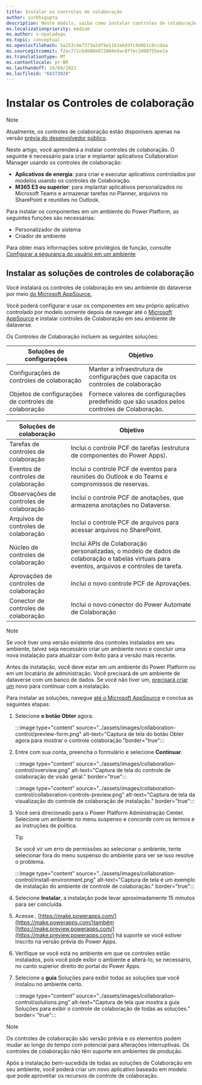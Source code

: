 ```yaml
---
title: Instalar os Controles de colaboração
author: surbhigupta
description: Neste módulo, saiba como instalar controles de colaboração com aplicativos de energia e Microsoft 365 E3 e como instalar soluções de controles de colaboração.
ms.localizationpriority: medium
ms.author: v-npaladugu
ms.topic: conceptual
ms.openlocfilehash: 5a253c9e7373a2df9e1161e6d3fc9d9b1c8ccdaa
ms.sourcegitcommit: f2ac771cbd608e872604e9ac8ffec2d08f55ee1a
ms.translationtype: MT
ms.contentlocale: pt-BR
ms.lasthandoff: 10/04/2022
ms.locfileid: "68373028"
---
```

# <a name="install-collaboration-controls"></a>Instalar os Controles de colaboração

> [!NOTE]
> Atualmente, os controles de colaboração estão disponíveis apenas na versão [prévia do desenvolvedor público](~/resources/dev-preview/developer-preview-intro.md).

Neste artigo, você aprenderá a instalar controles de colaboração. O seguinte é necessário para criar e implantar aplicativos Collaboration Manager usando os controles de colaboração:

* **Aplicativos de energia**: para criar e executar aplicativos controlados por modelos usando os controles de Colaboração.
* **M365 E3 ou superior**: para implantar aplicativos personalizados no Microsoft Teams e armazenar tarefas no Planner, arquivos no SharePoint e reuniões no Outlook.

Para instalar os componentes em um ambiente do Power Platform, as seguintes funções são necessárias:

* Personalizador de sistema
* Criador de ambiente

Para obter mais informações sobre privilégios de função, consulte [Configurar a segurança do usuário em um ambiente](/power-platform/admin/database-security#predefined-security-roles)

## <a name="install-the-collaboration-controls-solutions"></a>Instalar as soluções de controles de colaboração

Você instalará os controles de colaboração em seu ambiente do dataverse por meio [do Microsoft AppSource.](https://appsource.microsoft.com/en-us/product/dynamics-365/mscm.collaboration-toolkit-preview?flightCodes=collaborationcontrols&signInModalType=2&ctaType=1)

Você poderá configurar e usar os componentes em seu próprio aplicativo controlado por modelo somente depois de navegar até o [Microsoft AppSource](https://appsource.microsoft.com/en-us/product/dynamics-365/mscm.collaboration-toolkit-preview?flightCodes=collaborationcontrols&signInModalType=2&ctaType=1)  e instalar controles de Colaboração em seu ambiente de dataverse.

Os Controles de Colaboração incluem as seguintes soluções:

|**Soluções de configurações** | **Objetivo** |
|---|---|
| Configurações de controles de colaboração | Manter a infraestrutura de configurações que capacita os controles de colaboração |
| Objetos de configurações de controles de colaboração | Fornece valores de configurações predefinido que são usados pelos controles de Colaboração.|

|**Soluções de colaboração** | **Objetivo** |
|---|---|
| Tarefas de controles de colaboração  | Inclui o controle PCF de tarefas (estrutura de componentes do Power Apps). |
| Eventos de controles de colaboração | Inclui o controle PCF de eventos para reuniões do Outlook e do Teams e compromissos de reservas. |
| Observações de controles de colaboração | Inclui o controle PCF de anotações, que armazena anotações no Dataverse. |
| Arquivos de controles de colaboração | Inclui o controle PCF de arquivos para acessar arquivos no SharePoint. |
| Núcleo de controles de colaboração |Inclui APIs de Colaboração personalizadas, o modelo de dados de colaboração e tabelas virtuais para eventos, arquivos e controles de tarefa. |
| Aprovações de controles de colaboração | Inclui o novo controle PCF de Aprovações. |
| Conector de controles de colaboração | Inclui o novo conector do Power Automate de Colaboração |

> [!NOTE]
> Se você tiver uma versão existente dos controles instalados em seu ambiente, talvez seja necessário criar um ambiente novo e concluir uma nova instalação para atualizar com êxito para a versão mais recente.

Antes da instalação, você deve estar em um ambiente do Power Platform ou em um locatário de administração. Você precisará de um ambiente de dataverse com um banco de dados. Se você não tiver um, [precisará criar um](/power-platform/admin/create-environment) novo para continuar com a instalação.

Para instalar as soluções, navegue [até o Microsoft AppSource](https://appsource.microsoft.com/en-us/product/dynamics-365/mscm.collaboration-toolkit-preview?flightCodes=collaborationcontrols&signInModalType=2&ctaType=1) e conclua as seguintes etapas:

1. Selecione **o botão Obter** agora.

   :::image type="content" source="../assets/images/collaboration-control/preview-form.png" alt-text="Captura de tela do botão Obter agora para mostrar o controle colaboração."border="true":::

1. Entre com sua conta, preencha o formulário e selecione **Continuar**.

   :::image type="content" source="../assets/images/collaboration-control/overview.png" alt-text="Captura de tela do controle de colaboração de visão geral." border="true":::

   :::image type="content" source="../assets/images/collaboration-control/collaboration-controls-preview.png" alt-text="Captura de tela da visualização do controle de colaboração de instalação." border="true":::

1. Você será direcionado para o Power Platform Administração Center. Selecione um ambiente no menu suspenso e concorde com os termos e as instruções de política.

   > [!TIP]
   > Se você vir um erro de permissões ao selecionar o ambiente, tente selecionar fora do menu suspenso do ambiente para ver se isso resolve o problema.

   :::image type="content" source="../assets/images/collaboration-control/install-environment.png" alt-text="Captura de tela é um exemplo de instalação do ambiente de controle de colaboração." border="true":::

1. Selecione **Instalar**, a instalação pode levar aproximadamente 15 minutos para ser concluída.

1. Acesse , [https://make.powerapps.com/](https://make.powerapps.com/)também [https://make.preview.powerapps.com/](https://make.preview.powerapps.com/) há suporte se você estiver inscrito na versão prévia do Power Apps.

1. Verifique se você está no ambiente em que os controles estão instalados, pois você pode exibir o ambiente e alterá-lo, se necessário, no canto superior direito do portal do Power Apps.

1. Selecione a **guia** Soluções para exibir todas as soluções que você instalou no ambiente certo.

   :::image type="content" source="../assets/images/collaboration-control/solutions.png" alt-text="Captura de tela que mostra a guia Soluções para exibir o controle de colaboração de todas as soluções." border= "true":::

> [!NOTE]
> Os controles de colaboração são versão prévia e os elementos podem mudar ao longo do tempo com potencial para alterações interruptivas. Os controles de colaboração não têm suporte em ambientes de produção.

Após a instalação bem-sucedida de todas as soluções de Colaboração em seu ambiente, você poderá criar um novo aplicativo baseado em modelo que pode aproveitar os recursos de controle de colaboração.
